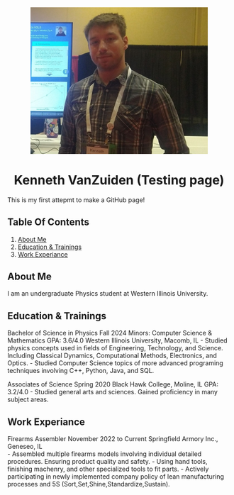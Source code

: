 <div align="center">
  <img alt="Picture" src="images/pic1.jpg" width="400" />
</div>
<h1 align="center">
  Kenneth VanZuiden (Testing page)
</h1>

This is my first attepmt to make a GitHub page!

## Table Of Contents

1. [About Me](#About-Me)
2. [Education & Trainings](#Education-&-Trainings)
3. [Work Experiance](#Work-Experiance)

## About Me

I am an undergraduate Physics student at Western Illinois University.

## Education & Trainings

Bachelor of Science in Physics		                                                                 Fall 2024
Minors: Computer Science & Mathematics                                                               GPA: 3.6/4.0
Western Illinois University, Macomb, IL
	- Studied physics concepts used in fields of Engineering, Technology, and Science. Including Classical Dynamics, Computational Methods, Electronics, and Optics.
	- Studied Computer Science topics of more advanced programing techniques involving C++, Python, Java, and SQL.
	

Associates of Science		                                                                         Spring 2020
Black Hawk College, Moline, IL                                                                       GPA: 3.2/4.0
	- Studied general arts and sciences. Gained proficiency in many subject areas.


## Work Experiance

Firearms Assembler		                                                                             November 2022 to Current
Springfield Armory Inc., Geneseo, IL                                           
	- Assembled multiple firearms models involving individual detailed procedures. Ensuring product quality and safety.
	- Using hand tools, finishing machenry, and other specialized tools to fit parts.
	- Actively participating in newly implemented company policy of lean manufacturing processes and 5S (Sort,Set,Shine,Standardize,Sustain).
